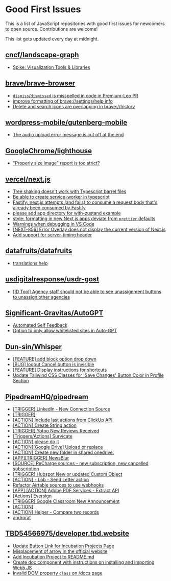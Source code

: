 # Good First Issues

This is a list of JavaScript repositories with good first issues for newcomers to open source. Contributions are welcome!

This list gets updated every day at midnight.

## [cncf/landscape-graph](https://github.com/cncf/landscape-graph)

- [Spike: Visualization Tools & Libraries](https://github.com/cncf/landscape-graph/issues/72)

## [brave/brave-browser](https://github.com/brave/brave-browser)

- [`dismiss`/`dismissed` is misspelled in code in Premium-Leo PR](https://github.com/brave/brave-browser/issues/33507)
- [improve formatting of brave://settings/help info](https://github.com/brave/brave-browser/issues/2560)
- [Delete and search icons are overlapping in brave://history](https://github.com/brave/brave-browser/issues/32399)

## [wordpress-mobile/gutenberg-mobile](https://github.com/wordpress-mobile/gutenberg-mobile)

- [The audio upload error message is cut off at the end](https://github.com/wordpress-mobile/gutenberg-mobile/issues/6223)

## [GoogleChrome/lighthouse](https://github.com/GoogleChrome/lighthouse)

- ["Properly size image" report is too strict?](https://github.com/GoogleChrome/lighthouse/issues/11593)

## [vercel/next.js](https://github.com/vercel/next.js)

- [Tree shaking doesn't work with Typescript barrel files](https://github.com/vercel/next.js/issues/12557)
- [Be able to create service-worker in typescript](https://github.com/vercel/next.js/issues/33863)
- [Fastify: next.js attempts (and fails) to consume a request body that's already been consumed by Fastify](https://github.com/vercel/next.js/issues/24894)
- [please add app directory for with-zustand example](https://github.com/vercel/next.js/issues/52858)
- [style: formatting in new Next.js apps deviate from `prettier` defaults](https://github.com/vercel/next.js/issues/54402)
- [Warnings when debugging in VS Code](https://github.com/vercel/next.js/issues/24349)
- [[NEXT-856] Error Overlay does not display the current version of Next.js](https://github.com/vercel/next.js/issues/47124)
- [Add support for server-timing header](https://github.com/vercel/next.js/issues/12382)

## [datafruits/datafruits](https://github.com/datafruits/datafruits)

- [translations help](https://github.com/datafruits/datafruits/issues/564)

## [usdigitalresponse/usdr-gost](https://github.com/usdigitalresponse/usdr-gost)

- [[ID Tool] Agency staff should not be able to see unassignment buttons to unassign other agencies](https://github.com/usdigitalresponse/usdr-gost/issues/66)

## [Significant-Gravitas/AutoGPT](https://github.com/Significant-Gravitas/AutoGPT)

- [Automated Self Feedback](https://github.com/Significant-Gravitas/AutoGPT/issues/4220)
- [Option to only allow whitelisted sites in Auto-GPT](https://github.com/Significant-Gravitas/AutoGPT/issues/5289)

## [Dun-sin/Whisper](https://github.com/Dun-sin/Whisper)

- [[FEATURE] add block option drop down](https://github.com/Dun-sin/Whisper/issues/474)
- [[BUG] logout Cancel button is invisible](https://github.com/Dun-sin/Whisper/issues/469)
- [[FEATURE] Display instructions for shortcuts](https://github.com/Dun-sin/Whisper/issues/419)
- [Update Tailwind CSS Classes for 'Save Changes' Button Color in Profile Section](https://github.com/Dun-sin/Whisper/issues/412)

## [PipedreamHQ/pipedream](https://github.com/PipedreamHQ/pipedream)

- [[TRIGGER] LinkedIn - New Connection Source](https://github.com/PipedreamHQ/pipedream/issues/6846)
- [[TRIGGER]](https://github.com/PipedreamHQ/pipedream/issues/8468)
- [[ACTION] Include last actions from ClickUp API](https://github.com/PipedreamHQ/pipedream/issues/8516)
- [[ACTION] Create String action](https://github.com/PipedreamHQ/pipedream/issues/8461)
- [[TRIGGER] Yotpo New Reviews Received](https://github.com/PipedreamHQ/pipedream/issues/4375)
- [[Triggers/Actions] Survicate](https://github.com/PipedreamHQ/pipedream/issues/6600)
- [[ACTION] please do it](https://github.com/PipedreamHQ/pipedream/issues/8455)
- [[ACTION][Google Drive] Upload or replace](https://github.com/PipedreamHQ/pipedream/issues/8170)
- [[ACTION] Create new folder in shared onedrive. ](https://github.com/PipedreamHQ/pipedream/issues/8404)
- [[APP][TRIGGER] NewsBlur ](https://github.com/PipedreamHQ/pipedream/issues/8447)
- [[SOURCE] ReCharge sources - new subscription, new cancelled subscription ](https://github.com/PipedreamHQ/pipedream/issues/2801)
- [[TRIGGER] Hubspot New or updated Custom Object](https://github.com/PipedreamHQ/pipedream/issues/2995)
- [[ACTION] - Lob - Send Letter action](https://github.com/PipedreamHQ/pipedream/issues/8408)
- [Refactor Airtable sources to use webhooks](https://github.com/PipedreamHQ/pipedream/issues/5013)
- [[APP] [ACTION] Adobe PDF Services - Extract API](https://github.com/PipedreamHQ/pipedream/issues/8406)
- [[Actions] Eversign](https://github.com/PipedreamHQ/pipedream/issues/4229)
- [[TRIGGER] Google Classroom New Announcement](https://github.com/PipedreamHQ/pipedream/issues/8300)
- [[ACTION]](https://github.com/PipedreamHQ/pipedream/issues/8282)
- [[ACTION] Helper - Compare two records](https://github.com/PipedreamHQ/pipedream/issues/7565)
- [androrat](https://github.com/PipedreamHQ/pipedream/issues/8168)

## [TBD54566975/developer.tbd.website](https://github.com/TBD54566975/developer.tbd.website)

- [Update Button Link for Incubation Projects Page](https://github.com/TBD54566975/developer.tbd.website/issues/747)
- [Misplacement of arrow in the official website ](https://github.com/TBD54566975/developer.tbd.website/issues/772)
- [Add Incubation Project to README.md](https://github.com/TBD54566975/developer.tbd.website/issues/731)
- [Create doc component with instructions on installing and importing Web5 JS](https://github.com/TBD54566975/developer.tbd.website/issues/493)
- [Invalid DOM property `class` on /docs page](https://github.com/TBD54566975/developer.tbd.website/issues/742)

